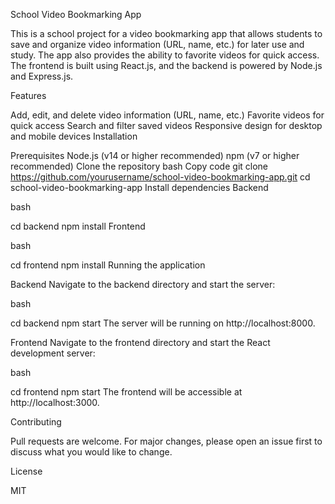 School Video Bookmarking App

This is a school project for a video bookmarking app that allows students to save and organize video information (URL, name, etc.) for later use and study. The app also provides the ability to favorite videos for quick access. The frontend is built using React.js, and the backend is powered by Node.js and Express.js.

Features

Add, edit, and delete video information (URL, name, etc.)
Favorite videos for quick access
Search and filter saved videos
Responsive design for desktop and mobile devices
Installation

Prerequisites
Node.js (v14 or higher recommended)
npm (v7 or higher recommended)
Clone the repository
bash
Copy code
git clone https://github.com/yourusername/school-video-bookmarking-app.git
cd school-video-bookmarking-app
Install dependencies
Backend

bash

cd backend
npm install
Frontend

bash

cd frontend
npm install
Running the application

Backend
Navigate to the backend directory and start the server:

bash

cd backend
npm start
The server will be running on http://localhost:8000.

Frontend
Navigate to the frontend directory and start the React development server:

bash

cd frontend
npm start
The frontend will be accessible at http://localhost:3000.

Contributing

Pull requests are welcome. For major changes, please open an issue first to discuss what you would like to change.

License

MIT
